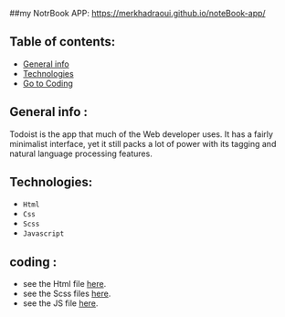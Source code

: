 ##my NotrBook APP: 
https://merkhadraoui.github.io/noteBook-app/


## Table of contents:
* [General info](#general-info-about-my-NotrBook-APP )
* [Technologies](#technologies)
* [ Go to Coding](#coding)



## General info :

  Todoist is the app that much of the Web developer uses. It has a fairly minimalist interface, yet it still packs a lot of power with its tagging and natural language processing features.
  
## Technologies:

- `Html`
- `Css`
- `Scss`
- `Javascript`

## coding :
* see the Html file [here](https://github.com/MerKhadraoui/noteBook-app/blob/main/src/index.html).
* see the Scss files [here](https://github.com/MerKhadraoui/noteBook-app/tree/main/src/scss).
* see the JS file [here](https://github.com/MerKhadraoui/noteBook-app/blob/main/src/scripts/index.js).
